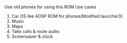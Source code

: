 Use old phones for using this ROM 
Use cases
1) Car OS like AOSP ROM for phones(Modified launcher3)
2) Music
3) Maps
4) Take calls & route audio
5) Screensaver & clock 
